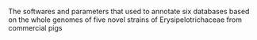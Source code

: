 The softwares and parameters that used to annotate six databases based on the whole genomes of five novel strains of Erysipelotrichaceae from commercial pigs
